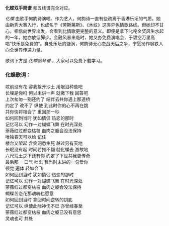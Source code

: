 

**化蝶双手简谱** 和五线谱完全对应。

_化蝶_
由歌手何韵诗演唱。作为艺人，何韵诗一直有些疏离于香港乐坛的气质。她由新秀大赛入行，也成名于《劳斯莱斯》、《木纹》这类异色情歌路线。但她却不甘心，相信向世界出发，会看到比情歌更完整的意义。即便是拿下叱咤金奖风生水起的一年，她亦放低脚步。金融风暴来临时，她又办免费演唱会，于碧空万里高唱“快乐是免费的”。身处乐坛的漩涡，何韵诗无心恋战天后之争，宁愿扮作钢铁人向全世界传递力量。

歌词下方是 _化蝶钢琴谱_ ，大家可以免费下载学习。

### 化蝶歌词：

坟前没有花 容我拨开沙土 用眼泪种些吧  
长埋是你吗 何以未讲一声 就撇下我 回答吧  
上次匆匆一别还约了 结伴去共你遇上那道桥  
约定了 改不了 纵使 到此时你的心不再在跳  
共你快将相会了 重回那一秒  
如何回到当时 犹如情侣 热恋的那时  
记忆可以 幻作一对蝴蝶飞舞 在时光深处  
荼薇红过都变枯枝 血肉之躯会没法保持  
唯独春天可以给 记住  
楼台又架起 含笑洞悉生死 越过另有天地  
长眠没有起 时间若推不翻 就化蝶去 游故地  
六尺荒土之下还有你 约定了下世共我更传奇  
最后那 一口气 吐出 我当时未讲的一句爱你  
顿觉 遍体 轻如会飞  
如何回到当时 犹如情侣 热恋的那时  
记忆可以 幻作一对蝴蝶飞舞 在时光深处  
荼薇红过都变枯枝 血肉之躯会没法保持  
蝴蝶苦恋花那魂魄也愿意  
如何回到当时 拿回时间逆转的钥匙  
记忆可以 纵使此际神伤不已 亦曾经春至  
荼薇红过都变枯枝 血肉之躯已没有意思  
灵魂也可 共处

